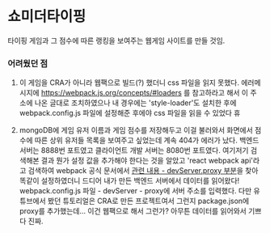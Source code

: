 # 쇼미더타이핑

타이핑 게임과 그 점수에 따른 랭킹을 보여주는 웹게임 사이트를 만들 것임.

### 어려웠던 점

1. 이 게임을 CRA가 아니라 웹팩으로 빌드(?) 했더니 css 파일을 읽지 못했다. 에러메시지에 https://webpack.js.org/concepts/#loaders 를 참고하라고 해서 이 주소에 나온 글대로 조치하였으나 내 경우에는 'style-loader'도 설치한 후에 webpack.config.js 파일에 설정해준 후에야 css 파일을 읽을 수 있었다 휴

2. mongoDB에 게임 유저 이름과 게임 점수를 저장해두고 이걸 불러와서 화면에서 점수에 따른 상위 유저들 목록을 보여주고 싶었는데 계속 404가 에러가 났다. 백엔드 서버는 8888번 포트였고 클라이언트 개발 서버는 8080번 포트였다. 여기저기 검색해본 결과 뭔가 설정 값을 추가해야 한다는 것을 알았고 'react webpack api'라고 검색하여 webpack 공식 문서에서 [관련 내용 - devServer.proxy 부분](https://webpack.js.org/configuration/dev-server/)을 찾아 똑같이 설정하였더니 드디어 내가 만든 백엔드 서버에서 데이터를 읽어왔다! webpack.config.js 파일 - devServer - proxy에 서버 주소를 입력했다. 다만 유튜브에서 봤던 튜토리얼은 CRA로 만든 프로젝트여서 그런지 package.json에 proxy를 추가했는데... 이건 웹팩으로 해서 그런가? 아무튼 데이터를 읽어와서 기쁘다 진짜.
